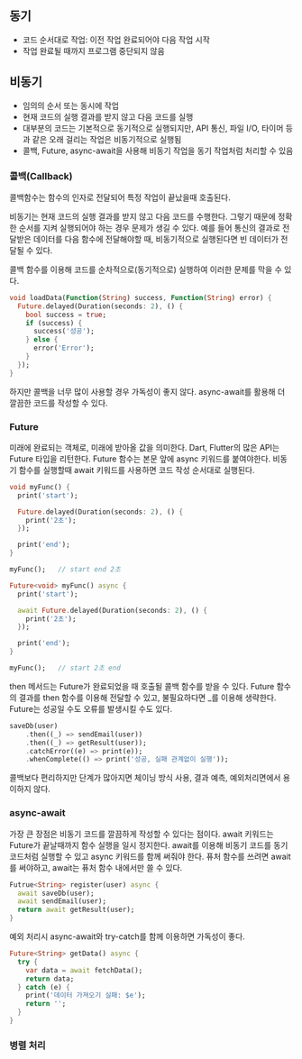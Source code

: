 ## 동기
- 코드 순서대로 작업: 이전 작업 완료되어야 다음 작업 시작
- 작업 완료될 때까지 프로그램 중단되지 않음

## 비동기
- 임의의 순서 또는 동시에 작업
- 현재 코드의 실행 결과를 받지 않고 다음 코드를 실행
- 대부분의 코드는 기본적으로 동기적으로 실행되지만, API 통신, 파일 I/O, 타이머 등과 같은 오래 걸리는 작업은 비동기적으로 실행됨
- 콜백, Future, async-await을 사용해 비동기 작업을 동기 작업처럼 처리할 수 있음

### 콜백(Callback)
콜백함수는 함수의 인자로 전달되어 특정 작업이 끝났을때 호출된다.

비동기는 현재 코드의 실행 결과를 받지 않고 다음 코드를 수행한다. 그렇기 때문에 정확한 순서를 지켜 실행되어야 하는 경우 문제가 생길 수 있다. 예를 들어 통신의 결과로 전달받은 데이터를 다음 함수에 전달해야할 때, 비동기적으로 실행된다면 빈 데이터가 전달될 수 있다.

콜백 함수를 이용해 코드를 순차적으로(동기적으로) 실행하여 이러한 문제를 막을 수 있다.

```dart
void loadData(Function(String) success, Function(String) error) {
  Future.delayed(Duration(seconds: 2), () {
    bool success = true;
    if (success) {
      success('성공');
    } else {
      error('Error');
    }
  });
}
```
하지만 콜백을 너무 많이 사용할 경우 가독성이 좋지 않다. async-await를 활용해 더 깔끔한 코드를 작성할 수 있다. 

### Future
미래에 완료되는 객체로, 미래에 받아올 값을 의미한다.
Dart, Flutter의 많은 API는 Future 타입을 리턴한다.
Future 함수는 본문 앞에 async 키워드를 붙여야한다. 비동기 함수를 실행할때 await 키워드를 사용하면 코드 작성 순서대로 실행된다.

```dart
void myFunc() {
  print('start');

  Future.delayed(Duration(seconds: 2), () {
    print('2초');
  });

  print('end');     
}

myFunc();   // start end 2초
```
```dart
Future<void> myFunc() async {
  print('start');

  await Future.delayed(Duration(seconds: 2), () {
    print('2초');
  });

  print('end');
}

myFunc();   // start 2초 end
```
then 메서드는 Future가 완료되었을 때 호출될 콜백 함수를 받을 수 있다.
Future 함수의 결과를 then 함수를 이용해 전달할 수 있고, 불필요하다면 _를 이용해 생략한다. Future는 성공일 수도 오류를 발생시킬 수도 있다.

```dart
saveDb(user)
    .then((_) => sendEmail(user))
    .then((_) => getResult(user));
    .catchError((e) => print(e));
    .whenComplete(() => print('성공, 실패 관계없이 실행'));
```
콜백보다 편리하지만 단계가 많아지면 체이닝 방식 사용, 결과 예측, 예외처리면에서 용이하지 않다.

### async-await
가장 큰 장점은 비동기 코드를 깔끔하게 작성할 수 있다는 점이다.
await 키워드는 Future가 끝날때까지 함수 실행을 일시 정지한다.
await를 이용해 비동기 코드를 동기 코드처럼 실행할 수 있고 async 키워드를 함께 써줘야 한다.
퓨처 함수를 쓰려면 await를 써야하고, await는 퓨처 함수 내에서만 쓸 수 있다.

```dart
Futrue<String> register(user) async {
  await saveDb(user);
  await sendEmail(user);
  return await getResult(user);
}
```
예외 처리시 async-await와 try-catch를 함께 이용하면 가독성이 좋다.

```dart
Future<String> getData() async {
  try {
    var data = await fetchData();
    return data;
  } catch (e) {
    print('데이터 가져오기 실패: $e');
    return '';
  }
}
```
### 병렬 처리 
